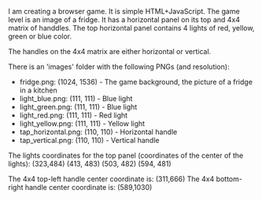 I am creating a browser game. It is simple HTML+JavaScript.
The game level is an image of a fridge. It has a horizontal panel on its top and 4x4 matrix of handdles. The top horizontal panel contains 4 lights of red, yellow, green or blue color.

The handles on the 4x4 matrix are either horizontal or vertical.


There is an 'images' folder with the following PNGs (and resolution):
- fridge.png: (1024, 1536) - The game background, the picture of a fridge in a kitchen
- light_blue.png: (111, 111) - Blue light
- light_green.png: (111, 111) - Blue light
- light_red.png: (111, 111) - Red light
- light_yellow.png: (111, 111) - Yellow light
- tap_horizontal.png: (110, 110) - Horizontal handle
- tap_vertical.png: (110, 110) -  Vertical handle

The lights coordinates for the top panel (coordinates of the center of the lights):
(323,484) (413, 483) (503, 482) (594, 481)

The 4x4 top-left handle center coordinate is: (311,666)
The 4x4 bottom-right handle center coordinate is: (589,1030)

